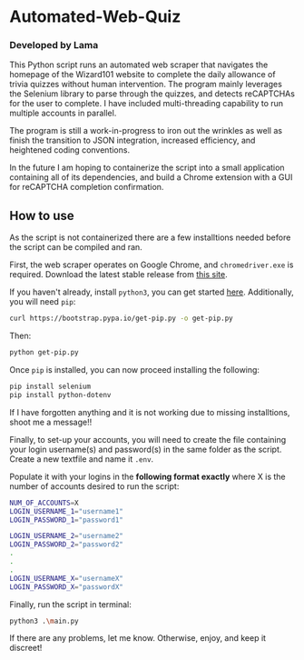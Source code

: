 # Automated-Web-Quiz
### Developed by Lama
This Python script runs an automated web scraper that navigates the homepage of the Wizard101 website to complete the daily allowance of trivia quizzes without human intervention. The program mainly leverages the Selenium library to parse through the quizzes, and detects reCAPTCHAs for the user to complete. I have included multi-threading capability to run multiple accounts in parallel.

The program is still a work-in-progress to iron out the wrinkles as well as finish the transition to JSON integration, increased efficiency, and heightened coding conventions.

In the future I am hoping to containerize the script into a small application containing all of its dependencies, and build a Chrome extension with a GUI for reCAPTCHA completion confirmation.

## How to use
As the script is not containerized there are a few installtions needed before the script can be compiled and ran.

First, the web scraper operates on Google Chrome, and ```chromedriver.exe``` is required. Download the latest stable release from [this site](https://developer.chrome.com/docs/chromedriver/downloads).

If you haven't already, install ```python3```, you can get started [here](https://www.python.org/downloads/). Additionally, you will need ```pip```:

```bash
curl https://bootstrap.pypa.io/get-pip.py -o get-pip.py
```
Then:
```bash
python get-pip.py
```

Once ```pip``` is installed, you can now proceed installing the following:
```bash
pip install selenium
pip install python-dotenv
```
If I have forgotten anything and it is not working due to missing installtions, shoot me a message!!

Finally, to set-up your accounts, you will need to create the file containing your login username(s) and password(s) in the same folder as the script. Create a new textfile and name it ```.env```.

Populate it with your logins in the **following format exactly** where X is the number of accounts desired to run the script:
```bash
NUM_OF_ACCOUNTS=X
LOGIN_USERNAME_1="username1"
LOGIN_PASSWORD_1="password1"

LOGIN_USERNAME_2="username2"
LOGIN_PASSWORD_2="password2"
.
.
.
LOGIN_USERNAME_X="usernameX"
LOGIN_PASSWORD_X="passwordX"
```

Finally, run the script in terminal:
```bash
python3 .\main.py
```
If there are any problems, let me know. Otherwise, enjoy, and keep it discreet!